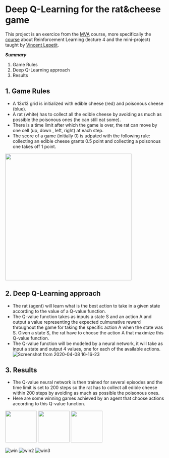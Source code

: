 # Deep Q-Learning for the rat&cheese game

This project is an exercice from the [MVA](http://math.ens-paris-saclay.fr/version-francaise/formations/master-mva/) course, more specifically the [course](https://www.labri.fr/perso/vlepetit/deep_learning_mva.php) about Reinforcement Learning (lecture 4 and the mini-project) taught by [Vincent Lepetit](https://www.labri.fr/perso/vlepetit/index.php).

***Summary***
1. Game Rules
2. Deep Q-Learning approach
3. Results

## 1. Game Rules
- A 13x13 grid is initialized with edible cheese (red) and poisonous cheese (blue). 
- A rat (white) has to collect all the edible cheese by avoiding as much as possible the poisonous ones (he can still eat some). 
- There is a time limit after which the game is over, the rat can move by one cell (up, down , left, right) at each step. 
- The score of a game (initially 0) is udpated with the following rule: collecting an edible cheese grants 0.5 point and collecting a poisonous one takes off 1 point.

 <img src="https://user-images.githubusercontent.com/34350063/78794965-b1115a00-79b4-11ea-8b01-c1cdd2c21d96.png" width="400" height="400">

## 2. Deep Q-Learning approach
- The rat (agent) will learn what is the best action to take in a given state according to the value of a Q-value function. 
- The Q-value function takes as inputs a state S and an action A and output a value representing the expected culmunative reward throughout the game for taking the specific action A when the state was S. Given a state S, the rat have to choose the action A that maximize this Q-value function.
- The Q-value function will be modeled by a neural network, it will take as input a state and output 4 values, one for each of the available actions.
![Screenshot from 2020-04-08 16-16-23](https://user-images.githubusercontent.com/34350063/78794756-6d1e5500-79b4-11ea-95a5-bed351dd091a.png)

## 3. Results
- The Q-value neural network is then trained for several episodes and the time limit is set to 200 steps so the rat has to collect all edible cheese within 200 steps by avoiding as much as possible the poisonous ones.
- Here are some winning games achieved by an agent that choose actions according to this Q-value function.

<p float="left">
  <img src="https://user-images.githubusercontent.com/34350063/78797480-09962680-79b8-11ea-87b9-0148a3e3d75a.gif" width="100" />
  <img src="https://user-images.githubusercontent.com/34350063/78798046-d2744500-79b8-11ea-8789-de8b7c632472.gif" width="100" /> 
  <img src="https://user-images.githubusercontent.com/34350063/78798275-16674a00-79b9-11ea-8721-ff28f711fd83.gif" width="100" />
</p>


![win](https://user-images.githubusercontent.com/34350063/78797480-09962680-79b8-11ea-87b9-0148a3e3d75a.gif)
![win2](https://user-images.githubusercontent.com/34350063/78798046-d2744500-79b8-11ea-8789-de8b7c632472.gif) 
![win3](https://user-images.githubusercontent.com/34350063/78798275-16674a00-79b9-11ea-8721-ff28f711fd83.gif)